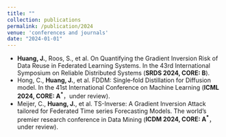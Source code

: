 ```yaml
---
title: ""
collection: publications
permalink: /publication/2024
venue: 'conferences and journals'
date: "2024-01-01"
---
```


- **Huang, J.**, Roos, S., et al. On Quantifying the Gradient Inversion Risk of Data Reuse in Federated Learning Systems. In the 43rd International Symposium on Reliable Distributed Systems (**SRDS 2024, CORE: B**).
- Hong, C., **Huang, J.**, et al. FDDM: Single‑fold Distillation for Diffusion model. In the 41st International Conference on Machine Learning (**ICML 2024, CORE: A<sup>*</sup>**，under review).
- Meijer, C., **Huang, J.**, et al. TS-Inverse: A Gradient Inversion Attack tailored for Federated Time series Forecasting Models. The world’s premier research conference in Data Mining
(**ICDM 2024, CORE: A<sup>*</sup>**，under review).
